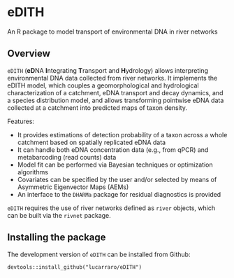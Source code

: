 # eDITH

An R package to model transport of environmental DNA in river networks

## Overview

`eDITH` (**eD**NA **I**ntegrating **T**ransport and **H**ydrology) allows interpreting environmental DNA data collected from river networks. It implements the eDITH model, which couples a geomorphological and hydrological characterization of a catchment, eDNA transport and decay dynamics, and a species distribution model, and allows transforming pointwise eDNA
data collected at a catchment into predicted maps of taxon density. 

Features:

* It provides estimations of detection probability of a taxon across a whole catchment based on spatially replicated eDNA data 
* It can handle both eDNA concentration data (e.g., from qPCR) and metabarcoding (read counts) data
* Model fit can be performed via Bayesian techniques or optimization algorithms 
* Covariates can be specified by the user and/or selected by means of Asymmetric Eigenvector Maps (AEMs)
* An interface to the `DHARMa` package for residual diagnostics is provided

`eDITH` requires the use of river networks defined as `river` objects, which can be built via the `rivnet` package.

## Installing the package

The development version of `eDITH` can be installed from Github:

```{r}
devtools::install_github("lucarraro/eDITH")
```